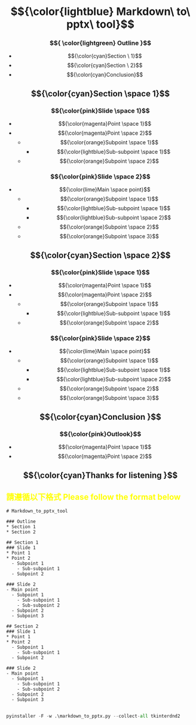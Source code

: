 # $${\color{lightblue} Markdown\ to\ pptx\ tool}$$

### $${ \color{lightgreen} Outline }$$
* $${\color{cyan}Section \ 1}$$
* $${\color{cyan}Section \ 2}$$
* $${\color{cyan}Conclusion}$$

## $${\color{cyan}Section \space 1}$$

### $${\color{pink}Slide \space 1}$$
* $${\color{magenta}Point \space 1}$$
* $${\color{magenta}Point \space 2}$$
  - $${\color{orange}Subpoint \space 1}$$
    - $${\color{lightblue}Sub-subpoint \space 1}$$
  - $${\color{orange}Subpoint \space 2}$$

### $${\color{pink}Slide \space 2}$$
- $${\color{lime}Main \space point}$$
  - $${\color{orange}Subpoint \space 1}$$
    - $${\color{lightblue}Sub-subpoint \space 1}$$
    - $${\color{lightblue}Sub-subpoint \space 2}$$
  - $${\color{orange}Subpoint \space 2}$$
  - $${\color{orange}Subpoint \space 3}$$

## $${\color{cyan}Section \space 2}$$

### $${\color{pink}Slide \space 1}$$
* $${\color{magenta}Point \space 1}$$
* $${\color{magenta}Point \space 2}$$
  - $${\color{orange}Subpoint \space 1}$$
    - $${\color{lightblue}Sub-subpoint \space 1}$$
  - $${\color{orange}Subpoint \space 2}$$

### $${\color{pink}Slide \space 2}$$
- $${\color{lime}Main \space point}$$
  - $${\color{orange}Subpoint \space 1}$$
    - $${\color{lightblue}Sub-subpoint \space 1}$$
    - $${\color{lightblue}Sub-subpoint \space 2}$$
  - $${\color{orange}Subpoint \space 2}$$
  - $${\color{orange}Subpoint \space 3}$$

## $${\color{cyan}Conclusion }$$
### $${\color{pink}Outlook}$$
* $${\color{magenta}Point \space 1}$$
* $${\color{magenta}Point \space 2}$$

## $${\color{cyan}Thanks for listening }$$

## <span style="color: yellow;">請遵循以下格式 Please follow the format below</span>

```
# Markdown_to_pptx_tool

### Outline
* Section 1
* Section 2

## Section 1
### Slide 1
* Point 1
* Point 2
  - Subpoint 1
    - Sub-subpoint 1
  - Subpoint 2

### Slide 2
- Main point
  - Subpoint 1
    - Sub-subpoint 1
    - Sub-subpoint 2
  - Subpoint 2
  - Subpoint 3

## Section 2
### Slide 1
* Point 1
* Point 2
  - Subpoint 1
    - Sub-subpoint 1
  - Subpoint 2

### Slide 2
- Main point
  - Subpoint 1
    - Sub-subpoint 1
    - Sub-subpoint 2
  - Subpoint 2
  - Subpoint 3
```

##
```python =
pyinstaller -F -w .\markdown_to_pptx.py --collect-all tkinterdnd2
```
